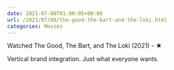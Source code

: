 ```yaml
---
date: 2021-07-08T01:00:05+00:00
url: /2021/07/08/the-good-the-bart-and-the-loki.html
categories: Movies
---
```

Watched The Good, The Bart, and The Loki (2021) - ★

Vertical brand integration. Just what everyone wants.


